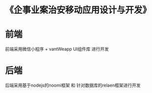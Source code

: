 
# 《企事业案治安移动应用设计与开发》

# 前端
  前端采用微信小程序 + vantWeapp UI组件库 进行开发
# 后端
  后端采用基于nodejs的noomi框架 和 针对数据库的relaen框架进行开发

